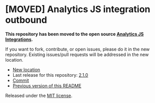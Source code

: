 
# [MOVED] Analytics JS integration outbound

**This repository has been moved to the open source [Analytics JS Integrations](https://github.com/segmentio/analytics.js-integrations).**

If you want to fork, contribute, or open issues, please do it in the new repository. Existing issues/pull requests will be addressed in the new location.

* [New location](https://github.com/segmentio/analytics.js-integrations/tree/master/integrations/outbound)
* Last release for this repository: [2.1.0](https://github.com/segment-integrations/analytics.js-integration-outbound/releases/tag/2.1.0)
* [Commit](https://github.com/segmentio/analytics.js-integrations/commit/86df711e5da94955307e4756d76930e837d746c9)
* [Previous version of this README](README-OLD.md)

Released under the [MIT license](LICENSE).
